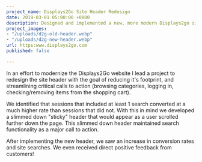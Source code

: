 ```yaml
---
project_name: Displays2Go Site Header Redesign
date: 2019-03-01 05:00:00 +0000
description: Designed and implemented a new, more modern Displays2go site header.
project_images:
- "/uploads/d2g-old-header.webp"
- "/uploads/d2g-new-header.webp"
url: https:www.displays2go.com
published: false

---
```

In an effort to modernize the Displays2Go website I lead a project to redesign the site header with the goal of reducing it's footprint, and streamlining critical calls to action (browsing categories, logging in, checking/removing items from the shopping cart).

We identified that sessions that included at least 1 search converted at a much higher rate than sessions that did not. With this in mind we developed a slimmed down "sticky" header that would appear as a user scrolled further down the page. This slimmed down header maintained search functionality as a major call to action.

After implementing the new header, we saw an increase in conversion rates and site searches. We even received direct positive feedback from customers!